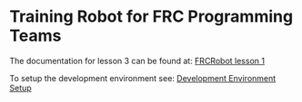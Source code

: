 # Training Robot for FRC Programming Teams
The documentation for lesson 3 can be found at:
[FRCRobot lesson 1](https://mjwhite8119.github.io/FRCTraining/Tools/code3)

To setup the development environment see:
[Development Environment Setup](https://mjwhite8119.github.io/FRCTraining/Tools/ide)